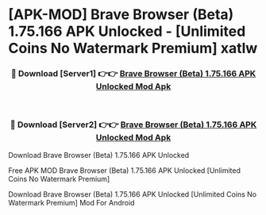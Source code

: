 # [APK-MOD] Brave Browser (Beta) 1.75.166 APK Unlocked - [Unlimited Coins No Watermark Premium] xatlw



<div align="center">
<h3>🔴 Download [Server1] 👉👉 <a href="https://momento.my/?title=Brave_Browser_(Beta)_1.75.166_APK_Unlocked">Brave Browser (Beta) 1.75.166 APK Unlocked Mod Apk</a></h3><br>

<h3>🔴 Download [Server2] 👉👉 <a href="https://momento.my/?title=Brave_Browser_(Beta)_1.75.166_APK_Unlocked">Brave Browser (Beta) 1.75.166 APK Unlocked Mod Apk</a></h3>
</div>



Download Brave Browser (Beta) 1.75.166 APK Unlocked 

Free APK MOD Brave Browser (Beta) 1.75.166 APK Unlocked [Unlimited Coins No Watermark Premium]

Download Brave Browser (Beta) 1.75.166 APK Unlocked [Unlimited Coins No Watermark Premium] Mod For Android
